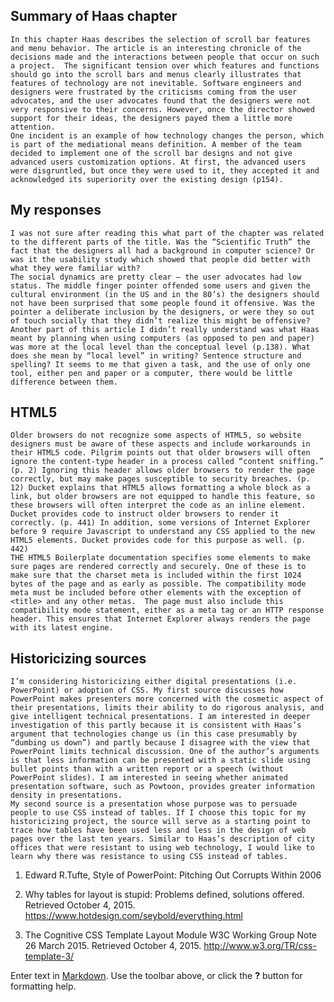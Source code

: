 
## Summary of Haas chapter
	In this chapter Haas describes the selection of scroll bar features and menu behavior. The article is an interesting chronicle of the decisions made and the interactions between people that occur on such a project.  The significant tension over which features and functions should go into the scroll bars and menus clearly illustrates that features of technology are not inevitable. Software engineers and designers were frustrated by the criticisms coming from the user advocates, and the user advocates found that the designers were not very responsive to their concerns. However, once the director showed support for their ideas, the designers payed them a little more attention. 
	One incident is an example of how technology changes the person, which is part of the mediational means definition. A member of the team decided to implement one of the scroll bar designs and not give advanced users customization options. At first, the advanced users were disgruntled, but once they were used to it, they accepted it and acknowledged its superiority over the existing design (p154). 

## My responses
	I was not sure after reading this what part of the chapter was related to the different parts of the title. Was the “Scientific Truth” the fact that the designers all had a background in computer science? Or was it the usability study which showed that people did better with what they were familiar with? 
	The social dynamics are pretty clear – the user advocates had low status. The middle finger pointer offended some users and given the cultural environment (in the US and in the 80’s) the designers should not have been surprised that some people found it offensive. Was the pointer a deliberate inclusion by the designers, or were they so out of touch socially that they didn’t realize this might be offensive? 
	Another part of this article I didn’t really understand was what Haas meant by planning when using computers (as opposed to pen and paper) was more at the local level than the conceptual level (p.138). What does she mean by “local level” in writing? Sentence structure and spelling? It seems to me that given a task, and the use of only one tool, either pen and paper or a computer, there would be little difference between them. 

## HTML5
	Older browsers do not recognize some aspects of HTML5, so website designers must be aware of these aspects and include workarounds in their HTML5 code. Pilgrim points out that older browsers will often ignore the content-type header in a process called “content sniffing.” (p. 2) Ignoring this header allows older browsers to render the page correctly, but may make pages susceptible to security breaches. (p. 12) Ducket explains that HTML5 allows formatting a whole block as a link, but older browsers are not equipped to handle this feature, so these browsers will often interpret the code as an inline element. Ducket provides code to instruct older browsers to render it correctly. (p. 441) In addition, some versions of Internet Explorer before 9 require Javascript to understand any CSS applied to the new HTML5 elements. Ducket provides code for this purpose as well. (p. 442)
	THE HTML5 Boilerplate documentation specifies some elements to make sure pages are rendered correctly and securely. One of these is to make sure that the charset meta is included within the first 1024 bytes of the page and as early as possible. The compatibility mode meta must be included before other elements with the exception of <title> and any other metas.  The page must also include this compatibility mode statement, either as a meta tag or an HTTP response header. This ensures that Internet Explorer always renders the page with its latest engine.

## Historicizing sources
	I’m considering historicizing either digital presentations (i.e. PowerPoint) or adoption of CSS. My first source discusses how PowerPoint makes presenters more concerned with the cosmetic aspect of their presentations, limits their ability to do rigorous analysis, and give intelligent technical presentations. I am interested in deeper investigation of this partly because it is consistent with Haas’s argument that technologies change us (in this case presumably by “dumbing us down”) and partly because I disagree with the view that PowerPoint limits technical discussion. One of the author’s arguments is that less information can be presented with a static slide using bullet points than with a written report or a speech (without PowerPoint slides). I am interested in seeing whether animated presentation software, such as Powtoon, provides greater information density in presentations.
	My second source is a presentation whose purpose was to persuade people to use CSS instead of tables. If I choose this topic for my historicizing project, the source will serve as a starting point to trace how tables have been used less and less in the design of web pages over the last ten years. Similar to Haas’s description of city offices that were resistant to using web technology, I would like to learn why there was resistance to using CSS instead of tables.

1) Edward R.Tufte, Style of PowerPoint: Pitching Out Corrupts Within 2006
2) Why tables for layout is stupid: Problems defined, solutions offered. Retrieved October 4, 2015. https://www.hotdesign.com/seybold/everything.html 

3) The Cognitive CSS Template Layout Module W3C Working Group Note 26 March 2015. Retrieved October 4, 2015. http://www.w3.org/TR/css-template-3/

Enter text in [Markdown](http://daringfireball.net/projects/markdown/). Use the toolbar above, or click the **?** button for formatting help.
